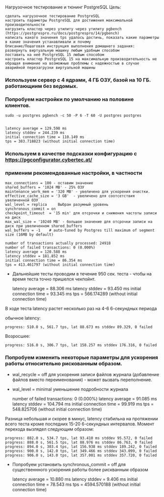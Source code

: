 Нагрузочное тестирование и тюнинг PostgreSQL
Цель:

    сделать нагрузочное тестирование PostgreSQL
    настроить параметры PostgreSQL для достижения максимальной производительности
    нагрузить кластер через утилиту через утилиту pgbench (https://postgrespro.ru/docs/postgrespro/14/pgbench)
    написать какого значения tps удалось достичь, показать какие параметры в какие значения устанавливали и почему
    Описание/Пошаговая инструкция выполнения домашнего задания:
    развернуть виртуальную машину любым удобным способом
    поставить на неё PostgreSQL 15 любым способом
    настроить кластер PostgreSQL 15 на максимальную производительность не обращая внимание на возможные проблемы с надежностью в случае аварийной перезагрузки виртуальной машины
    
### Используем сервер с 4 ядрами, 4 ГБ ОЗУ, базой на 10 ГБ. работающиим без ведомых.

### Попробуем настройки по умолчанию на половине клиентов.

    sudo -u postgres pgbench -c 50 -P 6 -T 60 -U postgres postgres


    latency average = 129.598 ms
    latency stddev = 244.239 ms
    initial connection time = 110.149 ms
    tps = 383.718823 (without initial connection time)

### Используем  в качестве подсказки конфигурацию с https://pgconfigurator.cybertec.at/ 

### применим рекомендованные настройки, в частности 
    max_connections = 100 - оставим значение 
    shared_buffers = '1024 MB' - 25% ОЗУ
    maintenance_work_mem = '320 MB' - увеличено для ускорения очистки.
    effective_cache_size = '3 GB'  - увеличено для соотсетствия увеличенной ОЗУ
    wal_level = replica		Выбран разумный уровень
    synchronous_commit = on 
    checkpoint_timeout  = '15 min' для отсрочки и снижения частоты записи на диск
    max_wal_size = '10240 MB' - большое значение для отсрочки записи на диск при увеличенном shared_buffers
    wal_buffers = -1    # auto-tuned by Postgres till maximum of segment size (16MB by default)

    number of transactions actually processed: 24918
    number of failed transactions: 0 (0.000%)
    latency average = 120.588 ms
    latency stddev = 181.852 ms
    initial connection time = 86.354 ms
    tps = 413.461797 (without initial connection time)
    
    
* Дальнейшие тесты проводим в течение 950 сек. теста - чтобы на время теста точно пришелся чекпойнт.

    latency average = 88.306 ms
    latency stddev = 93.450 ms
    initial connection time = 93.345 ms
    tps = 566.174289 (without initial connection time)

В ходе теста latency растет несколько раз на 4-6 6-секундных периода

обычное latency:

    progress: 510.0 s, 561.7 tps, lat 88.673 ms stddev 89.329, 0 failed

Возросшее: 

    progress: 516.0 s, 306.7 tps, lat 158.257 ms stddev 176.316, 0 failed



###   Попробуем изменить некоторые параметры для ускорения работы относительно рискованным образом.  
* wal_recycle = off для ускорения записи файлов журнала (добавление файлов вместо  переименования) - может вызвать переполнение. 
* wal_level = minimal уменьшение подробности журнала 

    number of failed transactions: 0 (0.000%)
    latency average = 91.085 ms
    latency stddev = 104.794 ms
    initial connection time = 99.919 ms
    tps = 548.825706 (without initial connection time)


Разница небольшая и скорее в минус, latency стабильна на протяжении всего теста кроме последних 15-20 6-секундных интервалов. Момент перехода вызлядел следующим образом:

    progress: 882.0 s, 534.7 tps, lat 93.410 ms stddev 95.572, 0 failed
    progress: 888.0 s, 561.5 tps, lat 88.976 ms stddev 86.763, 0 failed
    progress: 894.0 s, 303.4 tps, lat 156.938 ms stddev 189.242, 0 failed
    progress: 900.0 s, 142.0 tps, lat 349.466 ms stddev 343.099, 0 failed
    progress: 906.0 s, 143.0 tps, lat 357.001 ms stddev 357.720, 0 failed

* Попробуем установить synchronous_commit = off для существеннного ускорения работы более рискванным образом
    
    latency average = 10.880 ms
    latency stddev = 9.406 ms
    initial connection time = 78.543 ms
    tps = 4594.570188 (without initial connection time)







    


